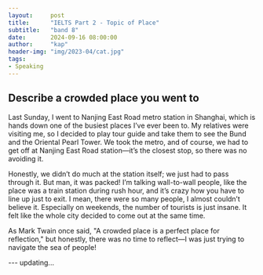 ```yaml
---
layout:     post
title:      "IELTS Part 2 - Topic of Place"
subtitle:   "band 8"
date:       2024-09-16 08:00:00
author:     "kap"
header-img: "img/2023-04/cat.jpg"
tags:
- Speaking
---
```




## Describe a crowded place you went to


Last Sunday, I went to Nanjing East Road metro station in Shanghai, which is hands down one of the busiest places I’ve ever been to. My relatives were visiting me, so I decided to play tour guide and take them to see the Bund and the Oriental Pearl Tower. We took the metro, and of course, we had to get off at Nanjing East Road station—it’s the closest stop, so there was no avoiding it. 

Honestly, we didn’t do much at the station itself; we just had to pass through it. But man, it was packed! I’m talking wall-to-wall people, like the place was a train station during rush hour, and it’s crazy how you have to line up just to exit. I mean, there were so many people, I almost couldn’t believe it. Especially on weekends, the number of tourists is just insane. It felt like the whole city decided to come out at the same time.

As Mark Twain once said, "A crowded place is a perfect place for reflection," but honestly, there was no time to reflect—I was just trying to navigate the sea of people!



--- updating...